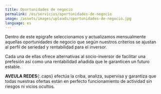 ```yaml
---
title: Oportunidades de negocio
permalink: /es/servicios/oportunidades-de-negocio
image: /assets/images/uploads/oportunidades-de-negocio.jpg
language: es
---
```

Dentro de este epígrafe seleccionamos y actualizamos mensualmente aquellas oportunidades de negocio que según nuestros criterios se ajustan al perfil de seriedad y rentabilidad para el inversor.

Cada una de ellas ofrece alternativas al socio-inversor de facilitar una prefesión así como una rentabilidad añadida que le garanticen un futuro estable.

**AVEULA REDES**{:.caps} efectúa la criba, analiza, supervisa y garantiza que todas nuestras ofertas están en perfecto funcionamiento de actividad sin riesgos ni vicios ocultos.
